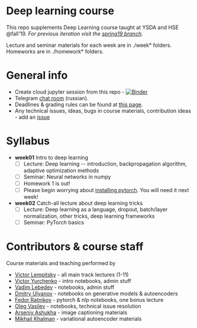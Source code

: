 # Deep learning course

This repo supplements Deep Learning course taught at YSDA and HSE @fall'19. _For previous iteration visit the [spring19 branch](https://github.com/yandexdataschool/Practical_DL/tree/spring19)._

Lecture and seminar materials for each week are in ./week* folders. Homeworks are in ./homework* folders.

# General info
* Create cloud jupyter session from this repo - [![Binder](https://mybinder.org/badge.svg)](https://mybinder.org/v2/gh/yandexdataschool/Practical_DL/master)
* Telegram [chat room](https://t.me/hsedeeplearning2019) (russian).
* Deadlines & grading rules can be found at [this page](https://github.com/yandexdataschool/Practical_DL/wiki/Homeworks-and-grading-(HSE)).
* Any technical issues, ideas, bugs in course materials, contribution ideas - add an [issue](https://github.com/yandexdataschool/practical_dl/issues)


# Syllabus
- __week01__ Intro to deep learning
  - [ ] Lecture: Deep learning -- introduction, backpropagation algorithm, adaptive optimization methods
  - [ ] Seminar: Neural networks in numpy
  - [ ] Homework 1 is out!
  - [ ] Please begin worrying about [installing pytorch](https://github.com/yandexdataschool/Practical_DL/issues/6). You will need it next week!

- __week02__ Catch-all lecture about deep learning tricks
  - [ ] Lecture: Deep learning as a language, dropout, batch/layer normalization, other tricks, deep learning frameworks
  - [ ] Seminar: PyTorch basics

# Contributors & course staff
Course materials and teaching performed by
- [Victor Lempitsky](http://sites.skoltech.ru/compvision/members/vilem/) - all main track lectures (1-11)
- [Victor Yurchenko](https://github.com/simflin) - intro notebooks, admin stuff
- [Vadim Lebedev](https://github.com/vadim-v-lebedev) - notebooks, admin stuff
- [Dmitry Ulyanov](https://github.com/DmitryUlyanov) - notebooks on generative models & autoencoders
- [Fedor Ratnikov](https://github.com/justheuristic/) - pytorch & nlp notebooks, one bonus lecture
- [Oleg Vasilev](https://github.com/Omrigan) - notebooks, technical issue resolution
- [Arseniy Ashukha](https://github.com/ars-ashuha) - image captioning materials
- [Mikhail Khalman](https://github.com/mihaha) - variational autoencoder materials

